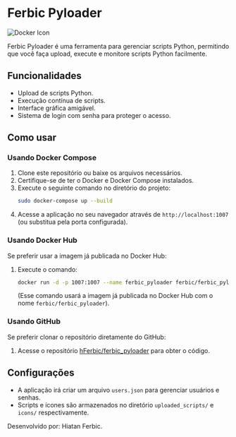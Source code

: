 # Ferbic Pyloader

![Docker Icon](https://i.imgur.com/1eu90Zp.png)

Ferbic Pyloader é uma ferramenta para gerenciar scripts Python, permitindo que você faça upload, execute e monitore scripts Python facilmente.

## Funcionalidades
- Upload de scripts Python.
- Execução contínua de scripts.
- Interface gráfica amigável.
- Sistema de login com senha para proteger o acesso.

## Como usar

### Usando Docker Compose
1. Clone este repositório ou baixe os arquivos necessários.
2. Certifique-se de ter o Docker e Docker Compose instalados.
3. Execute o seguinte comando no diretório do projeto:
    ```bash
    sudo docker-compose up --build
    ```
4. Acesse a aplicação no seu navegador através de `http://localhost:1007` (ou substitua pela porta configurada).

### Usando Docker Hub
Se preferir usar a imagem já publicada no Docker Hub:
1. Execute o comando:
    ```bash
    docker run -d -p 1007:1007 --name ferbic_pyloader ferbic/ferbic_pyloader
    ```
   (Esse comando usará a imagem já publicada no Docker Hub com o nome `ferbic/ferbic_pyloader`).

### Usando GitHub
Se preferir clonar o repositório diretamente do GitHub:
1. Acesse o repositório [hFerbic/ferbic_pyloader](https://github.com/hFerbic/ferbic_pyloader) para obter o código.

## Configurações
- A aplicação irá criar um arquivo `users.json` para gerenciar usuários e senhas.
- Scripts e ícones são armazenados no diretório `uploaded_scripts/` e `icons/` respectivamente.

Desenvolvido por: Hiatan Ferbic.
